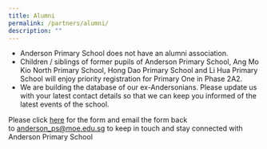 ```yaml
---
title: Alumni
permalink: /partners/alumni/
description: ""
---
```

<ul>
<li>Anderson Primary School does not have an alumni association.</li>
<li>Children / siblings of former pupils of Anderson Primary School, Ang Mo Kio North Primary School, Hong Dao Primary School and Li Hua Primary School will enjoy priority registration for Primary One in Phase 2A2.</li>
<li>We are building the database of our ex-Andersonians. Please update us with your latest contact details so that we can keep you informed of the latest events of the school.</li>
</ul>
<p>Please click&nbsp;<a href="/files/2023Files/Anderson_former%20students.pdf" target="_blank" rel="noopener">here</a>&nbsp;for the form and email the form back to&nbsp;<a href="mailto:anderson_ps@moe.edu.sg" target="">anderson_ps@moe.edu.sg</a>&nbsp;to keep in touch and stay connected with Anderson Primary School</p>